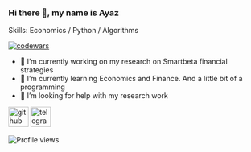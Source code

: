 ### Hi there 👋, my name is Ayaz

Skills: Economics / Python / Algorithms

[![codewars](https://www.codewars.com/users/Ayazoro/badges/small)](https://www.codewars.com/users/Ayazoro)
- 🔭 I’m currently working on my research on Smartbeta financial strategies 
- 🌱 I’m currently learning Economics and Finance. And a little bit of a programming 
- 🤔 I’m looking for help with my research work 


[<img src='https://cdn.jsdelivr.net/npm/simple-icons@3.0.1/icons/github.svg' alt='github' height='40'>](https://github.com/Ayazor)  [<img src='https://cdn.jsdelivr.net/npm/simple-icons@3.0.1/icons/telegram.svg' alt='telegram' height='40'>](https://t.me/Ayazoro)  

![Profile views](https://gpvc.arturio.dev/Ayazor)  
